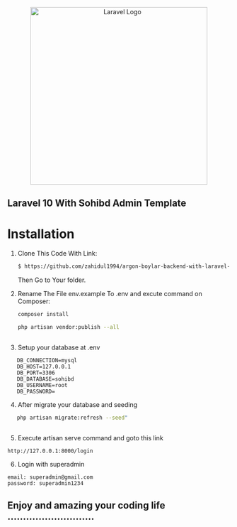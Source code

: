 <p align="center"><a href="https://sohibd.com" target="_blank"><img src="https://www.sohibd.com/storage/app/files/shares/backend/sohibd-logo.png" width="400" alt="Laravel Logo"></a></p>

## Laravel 10 With  Sohibd Admin Template 


# Installation

1. Clone This Code With Link:

    ```sh
    $ https://github.com/zahidul1994/argon-boylar-backend-with-laravel-10.git
    
    ```

    Then Go to Your folder.

2. Rename The File env.example To .env  and excute command on Composer:

    ```sh
    composer install
    
   php artisan vendor:publish --all
  
   ```

3. Setup your database at .env 

 ```
    DB_CONNECTION=mysql
    DB_HOST=127.0.0.1
    DB_PORT=3306
    DB_DATABASE=sohibd
    DB_USERNAME=root
    DB_PASSWORD=
   ```

4. After migrate your database and seeding

 ```sh
    php artisan migrate:refresh --seed"
   
   ```



5. Execute  artisan serve command and goto this link

```sh
http://127.0.0.1:8000/login

```


6. Login with superadmin

``` 
email: superadmin@gmail.com
password: superadmin1234

```
## Enjoy and amazing your coding life  ............................  
